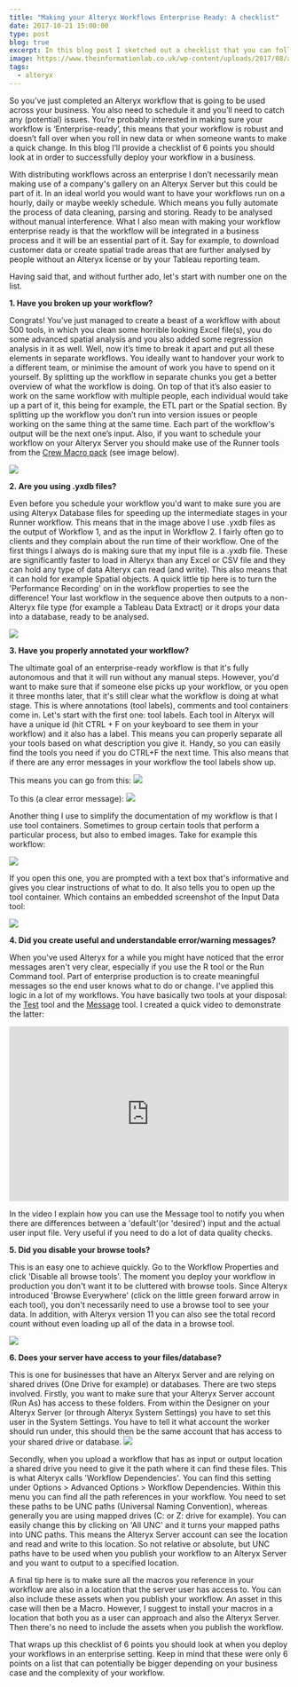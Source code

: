 ```yaml
---
title: "Making your Alteryx Workflows Enterprise Ready: A checklist"
date: 2017-10-21 15:00:00
type: post
blog: true
excerpt: In this blog post I sketched out a checklist that you can follow when you want to deploy Alteryx workflows in an enterprise environment.
image: https://www.theinformationlab.co.uk/wp-content/uploads/2017/08/alteryx_logo.png
tags:
  - alteryx
---
```


So you’ve just completed an Alteryx workflow that is going to be used across your business. You also need to schedule it and you’ll need to catch any (potential) issues. You’re probably interested in making sure your workflow is ‘Enterprise-ready’, this means that your workflow is robust and doesn’t fall over when you roll in new data or when someone wants to make a quick change. In this blog I’ll provide a checklist of 6 points you should look at in order to successfully deploy your workflow in a business.

With distributing workflows across an enterprise I don’t necessarily mean making use of a company's gallery on an Alteryx Server but this could be part of it. In an ideal world you would want to have your workflows run on a hourly, daily or maybe weekly schedule. Which means you fully automate the process of data cleaning, parsing and storing. Ready to be analysed without manual interference. What I also mean with making your workflow enterprise ready is that the workflow will be integrated in a business process and it will be an essential part of it. Say for example, to download customer data or create spatial trade areas that are further analysed by people without an Alteryx license or by your Tableau reporting team.

Having said that, and without further ado, let's start with number one on the list.

**1\. Have you broken up your workflow?**

Congrats! You’ve just managed to create a beast of a workflow with about 500 tools, in which you clean some horrible looking Excel file(s), you do some advanced spatial analysis and you also added some regression analysis in it as well. Well, now it’s time to break it apart and put all these elements in separate workflows. You ideally want to handover your work to a different team, or minimise the amount of work you have to spend on it yourself. By splitting up the workflow in separate chunks you get a better overview of what the workflow is doing. On top of that it’s also easier to work on the same workflow with multiple people, each individual would take up a part of it, this being for example, the ETL part or the Spatial section. By splitting up the workflow you don’t run into version issues or people working on the same thing at the same time. Each part of the workflow's output will be the next one’s input. Also, if you want to schedule your workflow on your Alteryx Server you should make use of the Runner tools from the [Crew Macro pack](https://community.alteryx.com/t5/Engine-Works-Blog/Crew-Macro-Pack-2016-Q2-Release/ba-p/26482) (see image below).

![](https://www.theinformationlab.co.uk/wp-content/uploads/2017/08/Screen-Shot-2017-08-11-at-14.09.47-705x325.png)

**2\. Are you using .yxdb files?**

Even before you schedule your workflow you'd want to make sure you are using Alteryx Database files for speeding up the intermediate stages in your Runner workflow. This means that in the image above I use .yxdb files as the output of Workflow 1, and as the input in Workflow 2. I fairly often go to clients and they complain about the run time of their workflow. One of the first things I always do is making sure that my input file is a .yxdb file. These are significantly faster to load in Alteryx than any Excel or CSV file and they can hold any type of data Alteryx can read (and write). This also means that it can hold for example Spatial objects. A quick little tip here is to turn the 'Performance Recording' on in the workflow properties to see the difference! Your last workflow in the sequence above then outputs to a non-Alteryx file type (for example a Tableau Data Extract) or it drops your data into a database, ready to be analysed.

![](https://www.theinformationlab.co.uk/wp-content/uploads/2017/08/Screen-Shot-2017-08-11-at-14.37.43-705x311.png)

**3\. Have you properly annotated your workflow?**

The ultimate goal of an enterprise-ready workflow is that it's fully autonomous and that it will run without any manual steps. However, you'd want to make sure that if someone else picks up your workflow, or you open it three months later, that it's still clear what the workflow is doing at what stage. This is where annotations (tool labels), comments and tool containers come in. Let's start with the first one: tool labels. Each tool in Alteryx will have a unique id (hit CTRL + F on your keyboard to see them in your workflow) and it also has a label. This means you can properly separate all your tools based on what description you give it. Handy, so you can easily find the tools you need if you do CTRL+F the next time. This also means that if there are any error messages in your workflow the tool labels show up.

This means you can go from this:
![](https://www.theinformationlab.co.uk/wp-content/uploads/2017/08/Screen-Shot-2017-08-11-at-14.59.01-705x466.png)

To this (a clear error message):
![](https://www.theinformationlab.co.uk/wp-content/uploads/2017/08/Screen-Shot-2017-08-11-at-14.54.34.png)

Another thing I use to simplify the documentation of my workflow is that I use tool containers. Sometimes to group certain tools that perform a particular process, but also to embed images. Take for example this workflow:

![](https://www.theinformationlab.co.uk/wp-content/uploads/2017/08/Screen-Shot-2017-08-11-at-14.50.57-705x300.png)

If you open this one, you are prompted with a text box that's informative and gives you clear instructions of what to do. It also tells you to open up the tool container. Which contains an embedded screenshot of the Input Data tool:

![](https://www.theinformationlab.co.uk/wp-content/uploads/2017/08/Screen-Shot-2017-08-11-at-15.01.51-705x342.png)

**4\. Did you create useful and understandable error/warning messages?**

When you've used Alteryx for a while you might have noticed that the error messages aren't very clear, especially if you use the R tool or the Run Command tool. Part of enterprise production is to create meaningful messages so the end user knows what to do or change. I've applied this logic in a lot of my workflows. You have basically two tools at your disposal: the [Test](https://help.alteryx.com/9.5/Test.htm) tool and the [Message](https://help.alteryx.com/11.3/Message.htm) tool. I created a quick video to demonstrate the latter:

<iframe width="100%" height="315" src="https://www.youtube.com/embed/W_WJiTJa8u0" frameborder="0" allow="accelerometer; autoplay; encrypted-media; gyroscope; picture-in-picture" allowfullscreen></iframe>

In the video I explain how you can use the Message tool to notify you when there are differences between a 'default'(or 'desired') input and the actual user input file. Very useful if you need to do a lot of data quality checks.

**5\. Did you disable your browse tools?**

This is an easy one to achieve quickly. Go to the Workflow Properties and click 'Disable all browse tools'. The moment you deploy your workflow in production you don't want it to be cluttered with browse tools. Since Alteryx introduced 'Browse Everywhere' (click on the little green forward arrow in each tool), you don't necessarily need to use a browse tool to see your data. In addition, with Alteryx version 11 you can also see the total record count without even loading up all of the data in a browse tool.

![](https://www.theinformationlab.co.uk/wp-content/uploads/2017/08/Screen-Shot-2017-08-11-at-15.39.47-622x705.png)

**6\. Does your server have access to your files/database?**

This is one for businesses that have an Alteryx Server and are relying on shared drives (One Drive for example) or databases. There are two steps involved. Firstly, you want to make sure that your Alteryx Server account (Run As) has access to these folders. From within the Designer on your Alteryx Server (or through Alteryx System Settings) you have to set this user in the System Settings. You have to tell it what account the worker should run under, this should then be the same account that has access to your shared drive or database.
![](https://www.theinformationlab.co.uk/wp-content/uploads/2017/08/Screen-Shot-2017-08-18-at-15.09.58-705x613.png)

Secondly, when you upload a workflow that has as input or output location a shared drive you need to give it the path where it can find these files. This is what Alteryx calls 'Workflow Dependencies'. You can find this setting under Options > Advanced Options > Workflow Dependencies. Within this menu you can find all the path references in your workflow. You need to set these paths to be UNC paths (Universal Naming Convention), whereas generally you are using mapped drives (C: or Z: drive for example). You can easily change this by clicking on 'All UNC' and it turns your mapped paths into UNC paths. This means the Alteryx Server account can see the location and read and write to this location. So not relative or absolute, but UNC paths have to be used when you publish your workflow to an Alteryx Server and you want to output to a specified location.

A final tip here is to make sure all the macros you reference in your workflow are also in a location that the server user has access to. You can also include these assets when you publish your workflow. An asset in this case will then be a Macro. However, I suggest to install your macros in a location that both you as a user can approach and also the Alteryx Server. Then there's no need to include the assets when you publish the workflow.

That wraps up this checklist of 6 points you should look at when you deploy your workflows in an enterprise setting. Keep in mind that these were only 6 points on a list that can potentially be bigger depending on your business case and the complexity of your workflow.
